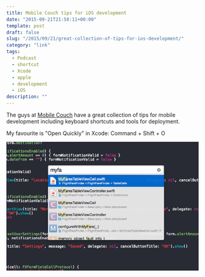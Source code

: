 ```yaml
---
title: Mobile Couch tips for iOS development
date: "2015-09-21T21:58:11+00:00"
template: post
draft: false
slug: "/2015/09/21/great-collection-of-tips-for-ios-development/"
category: "link"
tags:
  - Podcast
  - shortcut
  - Xcode
  - apple
  - development
  - iOS
description: ""
---
```


The guys at [Mobile Couch](http://mobilecouch.co/66) have a great collection of tips for mobile development including keyboard shortcuts and tools for deployment.

My favourite is "Open Quickly" in Xcode:
Command + Shift + O

![Open quickly keyboard shortcut in action](./openquickly.png)